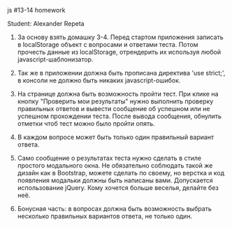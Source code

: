 js #13-14 homework

Student: Alexander Repeta

1) За основу взять домашку 3-4. Перед стартом приложения записать в localStorage объект с вопросами и ответами теста. Потом прочесть данные из localStorage, отрендерить их используя любой javascript-шаблонизатор.

2) Так же в приложении должна быть прописана директива 'use strict;', в консоли не должно быть никаких javascript-ошибок.

3) На странице должна быть возможность пройти тест. При клике на кнопку "Проверить мои результаты" нужно выполнить проверку правильных ответов и вывести сообщение об успешном или не успешном прохождении теста. После вывода сообщения, обнулить отметки чтоб тест можно было пройти опять.

4) В каждом вопросе может быть только один правильный вариант ответа.

5) Само сообщение о результатах теста нужно сделать в стиле простого модального окна. Не обязательно соблюдать такой же дизайн как в Bootstrap, можете сделать по своему, но верстка и код появления модальки должны быть написаны вами. Допускается использование jQuery. Кому хочется больше веселья, делайте без неё.

6) Бонусная часть: в вопросах должна быть возможность выбрать несколько правильных вариантов ответа, не только один.